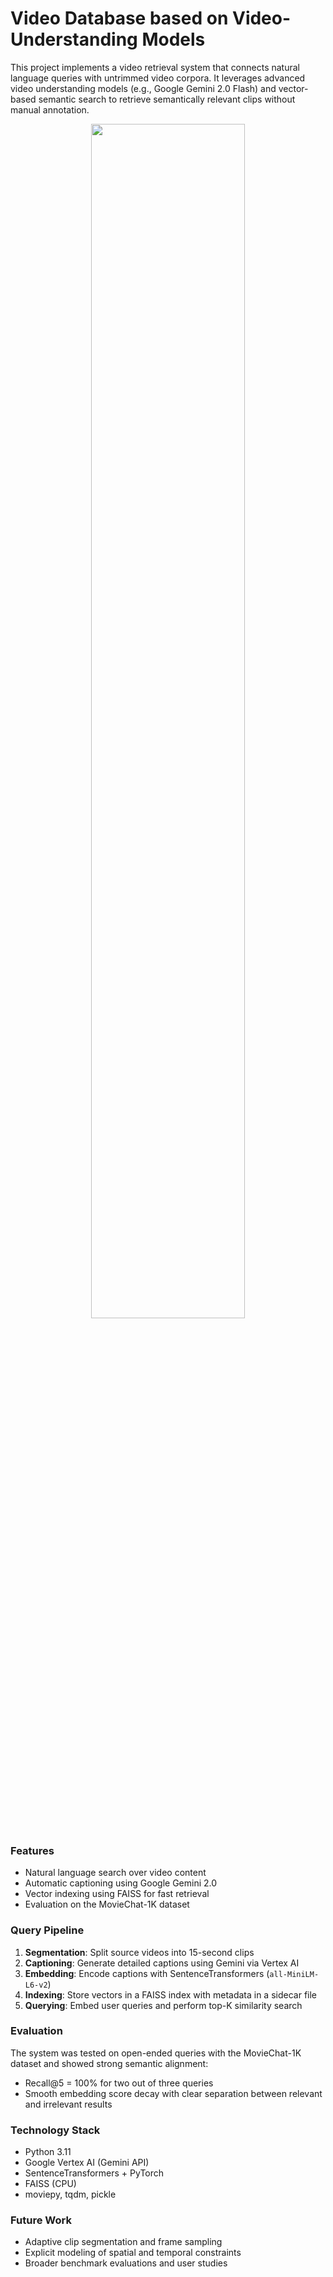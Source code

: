 # Video Database based on Video-Understanding Models

This project implements a video retrieval system that connects natural language queries with untrimmed video corpora. It leverages advanced video understanding models (e.g., Google Gemini 2.0 Flash) and vector-based semantic search to retrieve semantically relevant clips without manual annotation.

<p align="center"> <img src="https://github.gatech.edu/tjang31/adb-final/assets/82758/44887e9a-e82c-493a-aed3-66db4d0346f3" width="70%"> </p>

### Features

- Natural language search over video content
- Automatic captioning using Google Gemini 2.0
- Vector indexing using FAISS for fast retrieval
- Evaluation on the MovieChat-1K dataset

### Query Pipeline

1. **Segmentation**: Split source videos into 15-second clips
2. **Captioning**: Generate detailed captions using Gemini via Vertex AI
3. **Embedding**: Encode captions with SentenceTransformers (`all-MiniLM-L6-v2`)
4. **Indexing**: Store vectors in a FAISS index with metadata in a sidecar file
5. **Querying**: Embed user queries and perform top-K similarity search

### Evaluation

The system was tested on open-ended queries with the MovieChat-1K dataset and showed strong semantic alignment:
- Recall@5 = 100% for two out of three queries
- Smooth embedding score decay with clear separation between relevant and irrelevant results

### Technology Stack

- Python 3.11
- Google Vertex AI (Gemini API)
- SentenceTransformers + PyTorch
- FAISS (CPU)
- moviepy, tqdm, pickle

### Future Work

- Adaptive clip segmentation and frame sampling
- Explicit modeling of spatial and temporal constraints
- Broader benchmark evaluations and user studies


